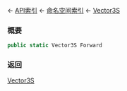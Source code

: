 ← [API索引](Api-Index) ← [命名空间索引](Namespace-Index) ← [Vector3S](VRageMath.Vector3S)

### 概要

```csharp
public static Vector3S Forward
```

### 返回

[Vector3S](VRageMath.Vector3S)

